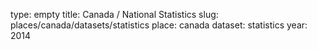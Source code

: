 type: empty
title: Canada / National Statistics
slug: places/canada/datasets/statistics
place: canada
dataset: statistics
year: 2014
